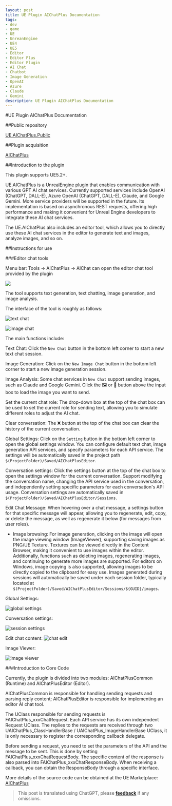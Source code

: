 ```yaml
---
layout: post
title: UE Plugin AIChatPlus Documentation
tags:
- dev
- game
- UE
- UnreanEngine
- UE4
- UE5
- Editor
- Editor Plus
- Editor Plugin
- AI Chat
- Chatbot
- Image Generation
- OpenAI
- Azure
- Claude
- Gemini
description: UE Plugin AIChatPlus Documentation
---
```


<meta property="og:title" content="UE 插件 AIChatPlus 说明文档" />

#UE Plugin AIChatPlus Documentation

##Public repository

[UE.AIChatPlus.Public](https://github.com/disenone/UE.AIChatPlus.Public)

##Plugin acquisition

[AIChatPlus]()

##Introduction to the plugin

This plugin supports UE5.2+.

UE.AIChatPlus is a UnrealEngine plugin that enables communication with various GPT AI chat services. Currently supported services include OpenAI (ChatGPT, DALL-E), Azure OpenAI (ChatGPT, DALL-E), Claude, and Google Gemini. More service providers will be supported in the future. Its implementation is based on asynchronous REST requests, offering high performance and making it convenient for Unreal Engine developers to integrate these AI chat services.

The UE.AIChatPlus also includes an editor tool, which allows you to directly use these AI chat services in the editor to generate text and images, analyze images, and so on.

##Instructions for use

###Editor chat tools

Menu bar: Tools -> AIChatPlus -> AIChat can open the editor chat tool provided by the plugin

![](assets/img/2024-ue-aichatplus/chat_tool3.png)


The tool supports text generation, text chatting, image generation, and image analysis.

The interface of the tool is roughly as follows:

![text chat](assets/img/2024-ue-aichatplus/chat_tool2.png)

![image chat](assets/img/2024-ue-aichatplus/chat_tool.png)

The main functions include:

Text Chat: Click the `New Chat` button in the bottom left corner to start a new text chat session.

Image Generation: Click on the `New Image Chat` button in the bottom left corner to start a new image generation session.

Image Analysis: Some chat services in `New Chat` support sending images, such as Claude and Google Gemini. Click the 🖼️ or 🎨 button above the input box to load the image you want to send.

Set the current chat role: The drop-down box at the top of the chat box can be used to set the current role for sending text, allowing you to simulate different roles to adjust the AI chat.

Clear conversation: The ❌ button at the top of the chat box can clear the history of the current conversation.

Global Settings: Click on the `Setting` button in the bottom left corner to open the global settings window. You can configure default text chat, image generation API services, and specify parameters for each API service. The settings will be automatically saved in the project path `$(ProjectFolder)/Saved/AIChatPlusEditor`.

Conversation settings: Click the settings button at the top of the chat box to open the settings window for the current conversation. Support modifying the conversation name, changing the API service used in the conversation, and independently setting specific parameters for each conversation's API usage. Conversation settings are automatically saved in `$(ProjectFolder)/Saved/AIChatPlusEditor/Sessions`.

Edit Chat Message: When hovering over a chat message, a settings button for that specific message will appear, allowing you to regenerate, edit, copy, or delete the message, as well as regenerate it below (for messages from user roles).

* Image browsing: For image generation, clicking on the image will open the image viewing window (ImageViewer), supporting saving images as PNG/UE Texture. Textures can be viewed directly in the Content Browser, making it convenient to use images within the editor. Additionally, functions such as deleting images, regenerating images, and continuing to generate more images are supported. For editors on Windows, image copying is also supported, allowing images to be directly copied to the clipboard for easy use. Images generated during sessions will automatically be saved under each session folder, typically located at `$(ProjectFolder)/Saved/AIChatPlusEditor/Sessions/${GUID}/images`.

Global Settings:

![global settings](assets/img/2024-ue-aichatplus/global_setting.png)

Conversation settings:

![session settings](assets/img/2024-ue-aichatplus/session_setting.png)

Edit chat content:
![chat edit](assets/img/2024-ue-aichatplus/chat_edit.png)

Image Viewer:

![image viewer](assets/img/2024-ue-aichatplus/image_viewer.png)

###Introduction to Core Code

Currently, the plugin is divided into two modules: AIChatPlusCommon (Runtime) and AIChatPlusEditor (Editor).

AIChatPlusCommon is responsible for handling sending requests and parsing reply content; AIChatPlusEditor is responsible for implementing an editor AI chat tool.

The UClass responsible for sending requests is FAIChatPlus_xxxChatRequest. Each API service has its own independent Request UClass. The replies to the requests are received through two UAIChatPlus_ClassHandlerBase / UAIChatPlus_ImageHandlerBase UClass, it is only necessary to register the corresponding callback delegate.

Before sending a request, you need to set the parameters of the API and the message to be sent. This is done by setting FAIChatPlus_xxxChatRequestBody. The specific content of the response is also parsed into FAIChatPlus_xxxChatResponseBody. When receiving a callback, you can obtain the ResponseBody through a specific interface.

More details of the source code can be obtained at the UE Marketplace: [AIChatPlus]()


> This post is translated using ChatGPT, please [**feedback**](https://github.com/disenone/wiki_blog/issues/new) if any omissions.
